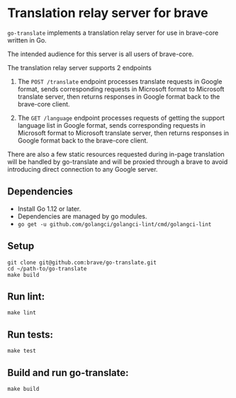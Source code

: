 # Translation relay server for brave

`go-translate` implements a translation relay server for use in brave-core written in Go.

The intended audience for this server is all users of brave-core.

The translation relay server supports 2 endpoints

1) The `POST /translate` endpoint processes translate requests in Google format, sends corresponding requests in Microsoft format to Microsoft translate server, then returns responses in Google format back to the brave-core client.

2) The `GET /language` endpoint processes requests of getting the support language list in Google format, sends corresponding requests in Microsoft format to Microsoft translate server, then returns responses in Google format back to the brave-core client.

There are also a few static resources requested during in-page translation will be handled by go-translate and will be proxied through a brave to avoid introducing direct connection to any Google server.


## Dependencies

- Install Go 1.12 or later.
- Dependencies are managed by go modules.
- `go get -u github.com/golangci/golangci-lint/cmd/golangci-lint`

## Setup

```
git clone git@github.com:brave/go-translate.git
cd ~/path-to/go-translate
make build
```

## Run lint:

`make lint`

## Run tests:

`make test`

## Build and run go-translate:

`make build`
